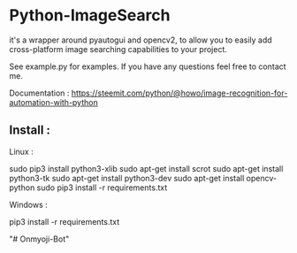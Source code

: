 # Python-ImageSearch

it's a wrapper around pyautogui and opencv2, to allow you to easily add cross-platform image searching capabilities
to your project.


See example.py for examples. If you have any questions feel free to contact me.

Documentation : https://steemit.com/python/@howo/image-recognition-for-automation-with-python

## Install :

Linux :

sudo pip3 install python3-xlib
sudo apt-get install scrot
sudo apt-get install python3-tk
sudo apt-get install python3-dev
sudo apt-get install  opencv-python
sudo pip3 install -r requirements.txt

Windows :

pip3 install -r requirements.txt

"# Onmyoji-Bot" 
